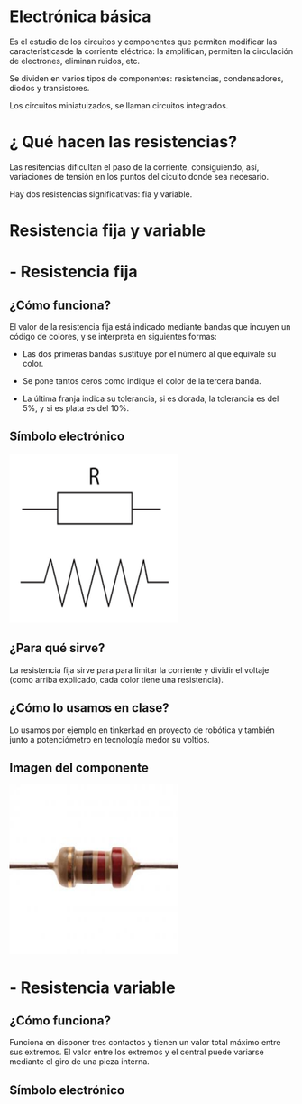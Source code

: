 # Electrónica básica

Es el estudio de los circuitos y componentes que permiten modificar las característicasde la corriente eléctrica: la amplifican, permiten la circulación de electrones, eliminan ruidos, etc.

Se dividen en varios tipos de componentes: resistencias, condensadores, diodos y transistores.

Los circuitos miniatuizados, se llaman circuitos integrados.

# ¿ Qué hacen las resistencias?

Las resitencias dificultan el paso de la corriente, consiguiendo, así, variaciones de tensión en los puntos del cicuito donde sea necesario.

Hay dos resistencias significativas: fia y variable.

# Resistencia fija y variable

# - Resistencia fija

## ¿Cómo funciona?

El valor de la resistencia fija está indicado mediante bandas que incuyen un código de colores, y se interpreta en siguientes formas:

- Las dos primeras bandas sustituye por el número al que equivale su color.

- Se pone tantos ceros como indique el color de la tercera banda.

- La última franja indica su tolerancia, si es dorada, la tolerancia es del 5%, y si es plata es del 10%.

## Símbolo electrónico

<img src="Imagenes/resistencia fija.png" width="300" height="300" />

## ¿Para qué sirve?

La resistencia fija sirve para para limitar la corriente y dividir el voltaje (como arriba explicado, cada color tiene una resistencia).

## ¿Cómo lo usamos en clase?

Lo usamos por ejemplo en tinkerkad en proyecto de robótica y también junto a potenciómetro en tecnología medor su voltios.

## Imagen del componente

<img src="Imagenes/foto resistencis fija.jpg" width="300" height="300" />

# - Resistencia variable

## ¿Cómo funciona?

Funciona en disponer tres contactos y tienen un valor total máximo entre sus extremos. El valor entre los extremos y el central puede variarse mediante el giro de una pieza interna.

## Símbolo electrónico












